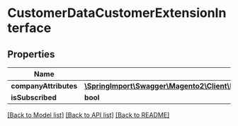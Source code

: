 # CustomerDataCustomerExtensionInterface

## Properties
Name | Type | Description | Notes
------------ | ------------- | ------------- | -------------
**companyAttributes** | [**\SpringImport\Swagger\Magento2\Client\Model\CompanyDataCompanyCustomerInterface**](CompanyDataCompanyCustomerInterface.md) |  | [optional] 
**isSubscribed** | **bool** |  | [optional] 

[[Back to Model list]](../README.md#documentation-for-models) [[Back to API list]](../README.md#documentation-for-api-endpoints) [[Back to README]](../README.md)


